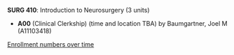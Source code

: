 **SURG 410**: Introduction to Neurosurgery (3 units)

- **A00** (Clinical Clerkship) (time and location TBA) by Baumgartner, Joel M (A11103418)

[Enrollment numbers over time](./SURG410.tsv)
